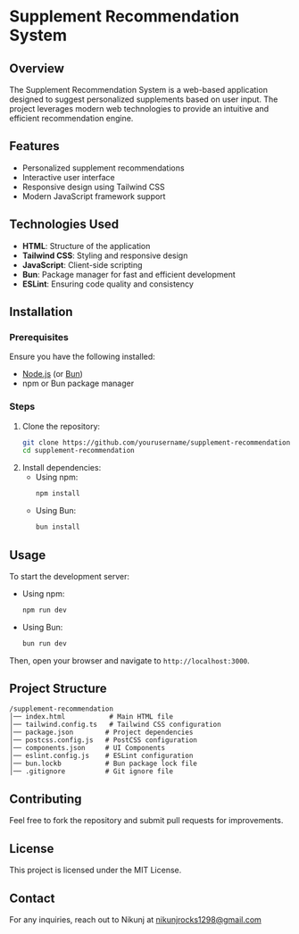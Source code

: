 # Supplement Recommendation System

## Overview
The Supplement Recommendation System is a web-based application designed to suggest personalized supplements based on user input. The project leverages modern web technologies to provide an intuitive and efficient recommendation engine.

## Features
- Personalized supplement recommendations
- Interactive user interface
- Responsive design using Tailwind CSS
- Modern JavaScript framework support

## Technologies Used
- **HTML**: Structure of the application
- **Tailwind CSS**: Styling and responsive design
- **JavaScript**: Client-side scripting
- **Bun**: Package manager for fast and efficient development
- **ESLint**: Ensuring code quality and consistency

## Installation

### Prerequisites
Ensure you have the following installed:
- [Node.js](https://nodejs.org/) (or [Bun](https://bun.sh/))
- npm or Bun package manager

### Steps
1. Clone the repository:
   ```sh
   git clone https://github.com/yourusername/supplement-recommendation.git
   cd supplement-recommendation
   ```
2. Install dependencies:
   - Using npm:
     ```sh
     npm install
     ```
   - Using Bun:
     ```sh
     bun install
     ```

## Usage
To start the development server:
- Using npm:
  ```sh
  npm run dev
  ```
- Using Bun:
  ```sh
  bun run dev
  ```

Then, open your browser and navigate to `http://localhost:3000`.

## Project Structure
```
/supplement-recommendation
│── index.html           # Main HTML file
│── tailwind.config.ts   # Tailwind CSS configuration
│── package.json        # Project dependencies
│── postcss.config.js   # PostCSS configuration
│── components.json     # UI Components
│── eslint.config.js    # ESLint configuration
│── bun.lockb           # Bun package lock file
│── .gitignore          # Git ignore file
```

## Contributing
Feel free to fork the repository and submit pull requests for improvements.

## License
This project is licensed under the MIT License.

## Contact
For any inquiries, reach out to Nikunj at nikunjrocks1298@gmail.com

